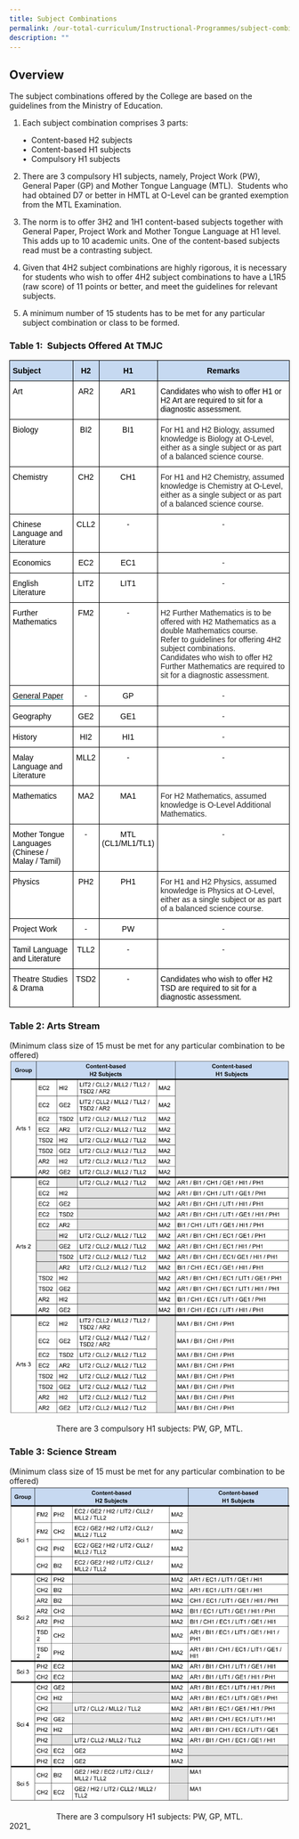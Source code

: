```yaml
---
title: Subject Combinations
permalink: /our-total-curriculum/Instructional-Programmes/subject-combinations/
description: ""
---
```

## Overview
  
The subject combinations offered by the College are based on the guidelines from the Ministry of Education.

1.  Each subject combination comprises 3 parts:  
    
    •  Content-based H2 subjects  
    •  Content-based H1 subjects  
    •  Compulsory H1 subjects  
      
    
2.  There are 3 compulsory H1 subjects, namely, Project Work (PW), General Paper (GP) and Mother Tongue Language (MTL).  Students who had obtained D7 or better in HMTL at O-Level can be granted exemption from the MTL Examination.  
      
    
3.  The norm is to offer 3H2 and 1H1 content-based subjects together with General Paper, Project Work and Mother Tongue Language at H1 level.  This adds up to 10 academic units. One of the content-based subjects read must be a contrasting subject.  
      
4. Given that 4H2 subject combinations are highly rigorous, it is necessary for students who wish to offer 4H2 subject combinations to have a L1R5 (raw score) of 11 points or better, and meet the guidelines for relevant subjects. 
5.  A minimum number of 15 students has to be met for any particular subject combination or class to be formed.

### Table 1:  Subjects Offered At TMJC

<style type="text/css">
.tg  {border-collapse:collapse;border-spacing:0;}
.tg td{border-color:black;border-style:solid;border-width:1px;font-family:Arial, sans-serif;font-size:14px;
  overflow:hidden;padding:10px 5px;word-break:normal;}
.tg th{border-color:black;border-style:solid;border-width:1px;font-family:Arial, sans-serif;font-size:14px;
  font-weight:normal;overflow:hidden;padding:10px 5px;word-break:normal;}
.tg .tg-nmsy{background-color:#C6D9F1;color:#222;font-weight:bold;text-align:left;vertical-align:top}
.tg .tg-5p0x{background-color:#FFF;color:#068999;text-align:left;text-decoration:underline;vertical-align:top}
.tg .tg-zyxo{background-color:#C6D9F1;color:#222;font-weight:bold;text-align:center;vertical-align:top}
.tg .tg-tsok{background-color:#FFF;color:#222;text-align:left;vertical-align:top}
.tg .tg-lygy{background-color:#FFF;color:#222;text-align:center;vertical-align:top}
</style>
<table class="tg">
<thead>
  <tr>
    <th class="tg-nmsy"><span style="color:black">Subject</span></th>
    <th class="tg-zyxo"><span style="color:black">H2</span></th>
    <th class="tg-zyxo"><span style="color:black">H1</span></th>
    <th class="tg-zyxo"><span style="color:black">Remarks</span></th>
  </tr>
</thead>
<tbody>
  <tr>
    <td class="tg-tsok"><span style="color:black">Art</span></td>
    <td class="tg-lygy"><span style="color:black">AR2</span></td>
    <td class="tg-lygy"><span style="color:black">AR1</span></td>
    <td class="tg-tsok"><span style="color:black">Candidates who wish to offer H1 or H2 Art are required to sit for a diagnostic assessment.</span></td>
  </tr>
  <tr>
    <td class="tg-tsok"><span style="color:black">Biology</span></td>
    <td class="tg-lygy"><span style="color:black">BI2</span></td>
    <td class="tg-lygy"><span style="color:black">BI1</span></td>
    <td class="tg-tsok">For H1 and H2 Biology, assumed knowledge is Biology at O-Level, either as a single subject or as part of a balanced science course.</td>
  </tr>
  <tr>
    <td class="tg-tsok"><span style="color:black">Chemistry</span></td>
    <td class="tg-lygy"><span style="color:black">CH2</span></td>
    <td class="tg-lygy"><span style="color:black">CH1</span></td>
    <td class="tg-tsok">For H1 and H2 Chemistry, assumed knowledge is Chemistry at O-Level, either as a single subject or as part of a balanced science course.</td>
  </tr>
  <tr>
    <td class="tg-tsok"><span style="color:black">Chinese Language and Literature</span></td>
    <td class="tg-lygy"><span style="color:black">CLL2</span></td>
    <td class="tg-lygy"><span style="color:black">-</span></td>
    <td class="tg-lygy">-</td>
  </tr>
  <tr>
    <td class="tg-tsok"><span style="color:black">Economics</span></td>
    <td class="tg-lygy"><span style="color:black">EC2</span></td>
    <td class="tg-lygy"><span style="color:black">EC1</span></td>
    <td class="tg-lygy">-</td>
  </tr>
  <tr>
    <td class="tg-tsok"><span style="color:black">English Literature</span></td>
    <td class="tg-lygy"><span style="color:black">LIT2</span></td>
    <td class="tg-lygy"><span style="color:black">LIT1</span></td>
    <td class="tg-lygy">-</td>
  </tr>
  <tr>
    <td class="tg-tsok"><span style="color:black">Further Mathematics</span></td>
    <td class="tg-lygy"><span style="color:black">FM2</span></td>
    <td class="tg-lygy"><span style="color:black">-</span></td>
    <td class="tg-tsok">H2 Further Mathematics is to be offered with H2 Mathematics as a double Mathematics course.<br>Refer to guidelines for offering 4H2 subject combinations.<br>Candidates who wish to offer H2 Further Mathematics are required to sit for a diagnostic assessment.</td>
  </tr>
  <tr>
    <td class="tg-5p0x"><span style="color:black">General Paper</span></td>
    <td class="tg-lygy"><span style="color:black">-</span></td>
    <td class="tg-lygy"><span style="color:black">GP</span></td>
    <td class="tg-lygy">-</td>
  </tr>
  <tr>
    <td class="tg-tsok"><span style="color:black">Geography</span></td>
    <td class="tg-lygy"><span style="color:black">GE2</span></td>
    <td class="tg-lygy"><span style="color:black">GE1</span></td>
    <td class="tg-lygy">-</td>
  </tr>
  <tr>
    <td class="tg-tsok"><span style="color:black">History</span></td>
    <td class="tg-lygy"><span style="color:black">HI2</span></td>
    <td class="tg-lygy"><span style="color:black">HI1</span></td>
    <td class="tg-lygy">-</td>
  </tr>
  <tr>
    <td class="tg-tsok"><span style="color:black">Malay Language and Literature</span></td>
    <td class="tg-lygy"><span style="color:black">MLL2</span></td>
    <td class="tg-lygy"><span style="color:black">-</span></td>
    <td class="tg-lygy">-</td>
  </tr>
  <tr>
    <td class="tg-tsok"><span style="color:black">Mathematics</span></td>
    <td class="tg-lygy"><span style="color:black">MA2</span></td>
    <td class="tg-lygy"><span style="color:black">MA1</span></td>
    <td class="tg-tsok">For H2 Mathematics, assumed knowledge is O-Level Additional Mathematics.</td>
  </tr>
  <tr>
    <td class="tg-tsok"><span style="color:black">Mother Tongue Languages</span><br><span style="color:black">(Chinese / Malay / Tamil)</span></td>
    <td class="tg-lygy"><span style="color:black">-</span></td>
    <td class="tg-lygy"><span style="color:black">MTL</span><br><span style="color:black">(CL1/ML1/TL1)</span></td>
    <td class="tg-lygy">-</td>
  </tr>
  <tr>
    <td class="tg-tsok"><span style="color:black">Physics</span></td>
    <td class="tg-lygy"><span style="color:black">PH2</span></td>
    <td class="tg-lygy"><span style="color:black">PH1</span></td>
    <td class="tg-tsok">For H1 and H2 Physics, assumed knowledge is Physics at O-Level, either as a single subject or as part of a balanced science course.</td>
  </tr>
  <tr>
    <td class="tg-tsok"><span style="color:black">Project Work</span></td>
    <td class="tg-lygy"><span style="color:black">-</span></td>
    <td class="tg-lygy"><span style="color:black">PW</span></td>
    <td class="tg-lygy">-</td>
  </tr>
  <tr>
    <td class="tg-tsok"><span style="color:black">Tamil Language and Literature</span></td>
    <td class="tg-lygy"><span style="color:black">TLL2</span></td>
    <td class="tg-lygy"><span style="color:black">-</span></td>
    <td class="tg-lygy">-</td>
  </tr>
  <tr>
    <td class="tg-tsok"><span style="color:black">Theatre Studies &amp; Drama</span></td>
    <td class="tg-lygy"><span style="color:black">TSD2</span></td>
    <td class="tg-lygy"><span style="color:black">-</span></td>
    <td class="tg-tsok"><span style="color:black">Candidates who wish to offer H2 TSD are required to sit for a diagnostic assessment.</span></td>
  </tr>
</tbody>
</table>

### Table 2: Arts Stream
(Minimum class size of 15 must be met for any particular combination to be offered)
![](/images/Table%202%20Arts%20Stream_080721.jpeg)

<center>There are 3 compulsory H1 subjects: PW, GP, MTL.</center>

### Table 3: Science Stream
(Minimum class size of 15 must be met for any particular combination to be offered)
![](/images/Table%203%20Science%20Stream_080721.jpeg)
<center>There are 3 compulsory H1 subjects: PW, GP, MTL.</center>
2021_